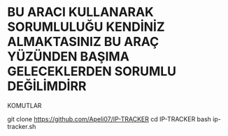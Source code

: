 # BU ARACI KULLANARAK SORUMLULUĞU KENDİNİZ ALMAKTASINIZ BU ARAÇ YÜZÜNDEN BAŞIMA GELECEKLERDEN SORUMLU DEĞİLİMDİRR

KOMUTLAR

git clone https://github.com/Apeli07/IP-TRACKER
cd IP-TRACKER
bash ip-tracker.sh

